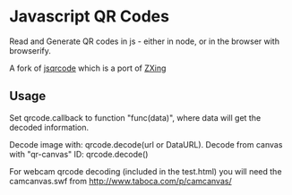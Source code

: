 # Javascript QR Codes

Read and Generate QR codes in js - either in node, or in the browser with browserify.

A fork of [jsqrcode](https://github.com/LazarSoft/jsqrcode) which is a port of [ZXing](http://code.google.com/p/zxing)


## Usage




Set qrcode.callback to function "func(data)", where data will get the decoded information.

Decode image with: qrcode.decode(url or DataURL).
Decode from canvas with "qr-canvas" ID: qrcode.decode()

For webcam qrcode decoding (included in the test.html) you will need the camcanvas.swf from http://www.taboca.com/p/camcanvas/

